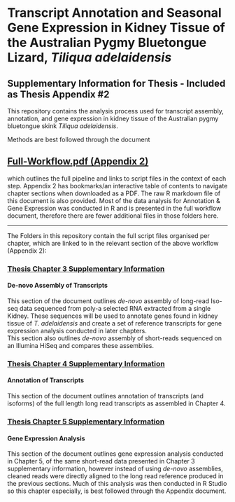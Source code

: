 # Transcript Annotation and Seasonal Gene Expression in Kidney Tissue of the Australian Pygmy Bluetongue Lizard, _Tiliqua adelaidensis_ 
## Supplementary Information for Thesis - Included as Thesis Appendix #2

This repository contains the analysis process used for transcript assembly, annotation, and gene expression in kidney tissue of the Australian pygmy bluetongue skink _Tiliqua adelaidensis_.  

Methods are best followed through the document  
## [Full-Workflow.pdf (Appendix 2)](https://github.com/Carmel-src/T.adelaidensis_SuppInfo/blob/main/Appendix-2_V.2022-11.pdf)
which outlines the full pipeline and links to script files in the context of each step. Appendix 2 has bookmarks/an interactive table of contents to navigate chapter sections when downloaded as a PDF. The raw R markdown file of this document is also provided.
Most of the data analysis for Annotation & Gene Expression was conducted in R and is presented in the full workflow document, therefore there are fewer additional files in those folders here.


***


The Folders in this repository contain the full script files organised per chapter, which are linked to in the relevant section of the above workflow (Appendix 2):

### [Thesis Chapter 3 Supplementary Information](https://github.com/Carmel-src/T.adelaidensis_SuppInfo/tree/main/Assembly)
#### De-novo Assembly of Transcripts

This section of the document outlines _de-novo_ assembly of long-read Iso-seq data sequenced from poly-a selected RNA extracted from a single Kidney. These sequences will be used to annotate genes found in kidney tissue of _T. adelaidensis_ and create a set of reference transcripts for gene expression analysis conducted in later chapters.  
This section also outlines _de-novo_ assembly of short-reads sequenced on an Illumina HiSeq and compares these assemblies.  

### [Thesis Chapter 4 Supplementary Information](https://github.com/Carmel-src/T.adelaidensis_SuppInfo/tree/main/Annotation)
#### Annotation of Transcripts

This section of the document outlines annotation of transcripts (and isoforms) of the full length long read transcripts as assembled in Chapter 4.  

### [Thesis Chapter 5 Supplementary Information](https://github.com/Carmel-src/T.adelaidensis_SuppInfo/tree/main/Gene%20Expression)
#### Gene Expression Analysis

This section of the document outlines gene expression analysis conducted in Chapter 5, of the same short-read data presented in Chapter 3 supplementary information, however instead of using _de-novo_ assemblies, cleaned reads were directly aligned to the long read reference produced in the previous sections. Much of this analysis was then conducted in R Studio so this chapter especially, is best followed through the Appendix document.

